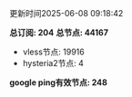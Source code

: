 更新时间2025-06-08 09:18:42

**总订阅: 204**
**总节点: 44167**
- vless节点: 19916
- hysteria2节点: 4

**google ping有效节点: 248**
